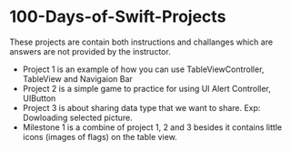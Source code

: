 # 100-Days-of-Swift-Projects
These projects are contain both instructions and challanges which are answers are not provided by the instructor.
 - Project 1 is an example of how you can use TableViewController, TableView and Navigaion Bar 
 - Project 2 is a simple game to practice for using UI Alert Controller, UIButton
 - Project 3 is about sharing data type that we want to share. Exp: Dowloading selected picture.
 - Milestone 1 is a combine of project 1, 2 and 3 besides it contains little icons (images of flags) on the table view.

